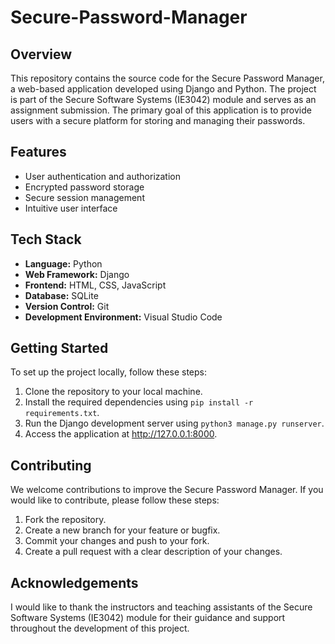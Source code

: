 # Secure-Password-Manager

## Overview

This repository contains the source code for the Secure Password Manager, a web-based application developed using Django and Python. The project is part of the Secure Software Systems (IE3042) module and serves as an assignment submission. The primary goal of this application is to provide users with a secure platform for storing and managing their passwords.

## Features

- User authentication and authorization
- Encrypted password storage
- Secure session management
- Intuitive user interface

## Tech Stack

- **Language:** Python
- **Web Framework:** Django
- **Frontend:** HTML, CSS, JavaScript
- **Database:** SQLite
- **Version Control:** Git
- **Development Environment:** Visual Studio Code

## Getting Started

To set up the project locally, follow these steps:

1. Clone the repository to your local machine.
2. Install the required dependencies using `pip install -r requirements.txt`.
3. Run the Django development server using `python3 manage.py runserver`.
4. Access the application at http://127.0.0.1:8000.

## Contributing

We welcome contributions to improve the Secure Password Manager. If you would like to contribute, please follow these steps:

1. Fork the repository.
2. Create a new branch for your feature or bugfix.
3. Commit your changes and push to your fork.
4. Create a pull request with a clear description of your changes.

## Acknowledgements

I would like to thank the instructors and teaching assistants of the Secure Software Systems (IE3042) module for their guidance and support throughout the development of this project.
